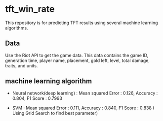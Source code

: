 # tft_win_rate

This repository is for predicting TFT results using several machine learning algorithms.

## Data
Use the Riot API to get the game data. This data contains the game ID, generation time, player name, placement, gold left, level, total damage, traits, and units.

## machine learning algorithm

- Neural network(deep learning) : Mean squared Error : 0.126, Accuracy : 0.804, F1 Score : 0.7993

- SVM : Mean squared Error : 0.111, Accuracy : 0.840, F1 Score : 0.838 ( Using Grid Search to find best parameter)
